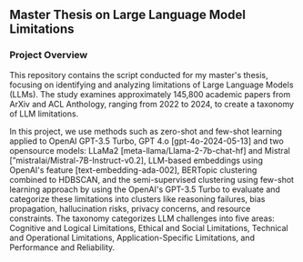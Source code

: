 ## Master Thesis on Large Language Model Limitations
### Project Overview
This repository contains the script conducted for my master's thesis, focusing on identifying and analyzing limitations of Large Language Models (LLMs). The study examines approximately 145,800 academic papers from ArXiv and ACL Anthology, ranging from 2022 to 2024, to create a taxonomy of LLM limitations.

In this project, we use methods such as zero-shot and few-shot learning applied to OpenAI GPT-3.5 Turbo, GPT 4.o [gpt-4o-2024-05-13] and two opensource models: LLaMa2 [meta-llama/Llama-2-7b-chat-hf] and Mistral [”mistralai/Mistral-7B-Instruct-v0.2], LLM-based embeddings using OpenAI's feature [text-embedding-ada-002], BERTopic clustering combined to HDBSCAN, and the semi-supervised clustering using few-shot learning approach by using the OpenAI's GPT-3.5 Turbo to evaluate and categorize these limitations into clusters like reasoning failures, bias propagation, hallucination risks, privacy concerns, and resource constraints.
The taxonomy categorizes LLM challenges into five areas: Cognitive and Logical Limitations, Ethical and Social Limitations, Technical and Operational Limitations, Application-Specific Limitations, and Performance and Reliability. 
